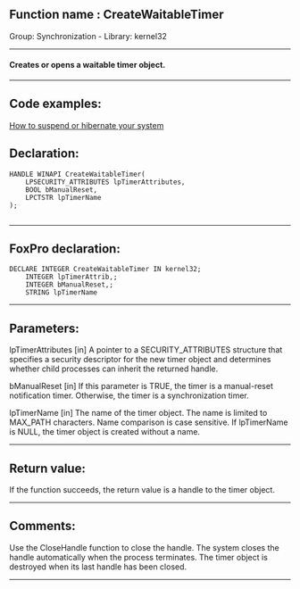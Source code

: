 
## Function name : CreateWaitableTimer
Group: Synchronization - Library: kernel32    
***  


#### Creates or opens a waitable timer object.
***  


## Code examples:
[How to suspend or hibernate your system](../../samples/sample_395.md)  

## Declaration:
```foxpro  
HANDLE WINAPI CreateWaitableTimer(
	LPSECURITY_ATTRIBUTES lpTimerAttributes,
	BOOL bManualReset,
	LPCTSTR lpTimerName
);
  
```  
***  


## FoxPro declaration:
```foxpro  
DECLARE INTEGER CreateWaitableTimer IN kernel32;
	INTEGER lpTimerAttrib,;
	INTEGER bManualReset,;
	STRING lpTimerName  
```  
***  


## Parameters:
lpTimerAttributes 
[in] A pointer to a SECURITY_ATTRIBUTES structure that specifies a security descriptor for the new timer object and determines whether child processes can inherit the returned handle. 

bManualReset 
[in] If this parameter is TRUE, the timer is a manual-reset notification timer. Otherwise, the timer is a synchronization timer. 

lpTimerName 
[in] The name of the timer object. The name is limited to MAX_PATH characters. Name comparison is case sensitive. If lpTimerName is NULL, the timer object is created without a name.
  
***  


## Return value:
If the function succeeds, the return value is a handle to the timer object.  
***  


## Comments:
Use the CloseHandle function to close the handle. The system closes the handle automatically when the process terminates. The timer object is destroyed when its last handle has been closed.  
  
***  

